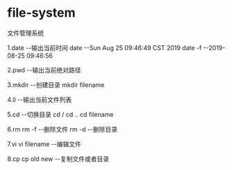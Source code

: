 # file-system
文件管理系统

1.date              --输出当前时间
    date            --Sun Aug 25 09:46:49 CST 2019
    date -f         --2019-08-25 09:46:56

2.pwd               --输出当前绝对路径

3.mkdir             --创建目录
    mkdir filename

4.ll                --输出当前文件列表

5.cd                --切换目录
    cd /
    cd ..
    cd filename

6.rm
    rm -f           --删除文件
    rm -d           --删除目录

7.vi
    vi filename     --编辑文件

8.cp
    cp old new      --复制文件或者目录
